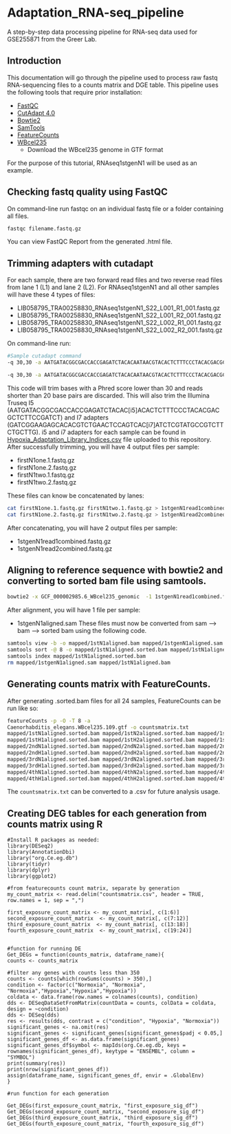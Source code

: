 # Adaptation_RNA-seq_pipeline
A step-by-step data processing pipeline for RNA-seq data used for GSE255871 from the Greer Lab. 

## Introduction
This documentation will go through the pipeline used to process raw fastq RNA-sequencing files to a counts matrix and DGE table. This pipeline uses the following tools that require prior installation: 
- [FastQC](https://www.bioinformatics.babraham.ac.uk/projects/fastqc/)
- [CutAdapt 4.0](https://cutadapt.readthedocs.io/en/stable/installation.html)
- [Bowtie2](https://bowtie-bio.sourceforge.net/bowtie2/index.shtml)
- [SamTools](https://github.com/samtools/samtools)
- [FeatureCounts](https://subread.sourceforge.net/featureCounts.html)
- [WBcel235](https://www.ncbi.nlm.nih.gov/datasets/genome/GCF_000002985.6/)
    - Download the WBcel235 genome in GTF format

For the purpose of this tutorial, RNAseq1stgenN1 will be used as an example. 

## Checking fastq quality using **FastQC**
On command-line run fastqc on an individual fastq file or a folder containing all files. 
```bash
fastqc filename.fastq.gz
```
You can view FastQC Report from the generated .html file.

## Trimming adapters with **cutadapt** 
For each sample, there are two forward read files and two reverse read files from lane 1 (L1) and lane 2 (L2). For RNAseq1stgenN1 and all other samples will have these 4 types of files:   
- LIB058795_TRA00258830_RNAseq1stgenN1_S22_L001_R1_001.fastq.gz 
- LIB058795_TRA00258830_RNAseq1stgenN1_S22_L001_R2_001.fastq.gz
- LIB058795_TRA00258830_RNAseq1stgenN1_S22_L002_R1_001.fastq.gz 
- LIB058795_TRA00258830_RNAseq1stgenN1_S22_L002_R2_001.fastq.gz

On command-line run: 
```bash
#Sample cutadapt command
-q 30,30 -a AATGATACGGCGACCACCGAGATCTACACAATAACGTACACTCTTTCCCTACACGACGCTCTTCCGATCT -A GATCGGAAGAGCACACGTCTGAACTCCAGTCACAATCGTTAATCTCGTATGCCGTCTTCTGCTTG -o firstN1one.1.fastq.gz -p firstN1one.2.fastq.gz LIB058795_TRA00258830_RNAseq1stgenN1_S22_L001_R1_001.fastq.gz LIB058795_TRA00258830_RNAseq1stgenN1_S22_L001_R2_001.fastq.gz 

-q 30,30 -a AATGATACGGCGACCACCGAGATCTACACAATAACGTACACTCTTTCCCTACACGACGCTCTTCCGATCT -A GATCGGAAGAGCACACGTCTGAACTCCAGTCACAATCGTTAATCTCGTATGCCGTCTTCTGCTTG -o firstN1two.1.fastq.gz -p firstN1two.2.fastq.gz LIB058795_TRA00258830_RNAseq1stgenN1_S22_L002_R1_001.fastq.gz LIB058795_TRA00258830_RNAseq1stgenN1_S22_L002_R2_001.fastq.gz
```
This code will trim bases with a Phred score lower than 30 and reads shorter than 20 base pairs are discarded. This will also trim the Illumina Truseq I5 (AATGATACGGCGACCACCGAGATCTACAC[i5]ACACTCTTTCCCTACACGACGCTCTTCCGATCT) and I7 adapters (GATCGGAAGAGCACACGTCTGAACTCCAGTCAC[i7]ATCTCGTATGCCGTCTTCTGCTTG). i5 and i7 adapters for each sample can be found in [Hypoxia_Adaptation_Library_Indices.csv](https://github.com/kathleenkim1/Adaptation_RNA-seq_pipeline/blob/main/Hypoxia_Adaptation_Library_Indices.csv) file uploaded to this repository.  
After successfully trimming, you will have 4 output files per sample: 
- firstN1one.1.fastq.gz  
- firstN1one.2.fastq.gz 
- firstN1two.1.fastq.gz 
- firstN1two.2.fastq.gz

These files can know be concatenated by lanes:
```bash
cat firstN1one.1.fastq.gz firstN1two.1.fastq.gz > 1stgenN1read1combined.fastq.gz 
cat firstN1one.2.fastq.gz firstN1two.2.fastq.gz > 1stgenN1read2combined.fastq.gz
```
After concatenating, you will have 2 output files per sample: 
- 1stgenN1read1combined.fastq.gz 
- 1stgenN1read2combined.fastq.gz

  
## Aligning to reference sequence with **bowtie2** and converting to sorted bam file using **samtools**.
```bash
bowtie2 -x GCF_000002985.6_WBcel235_genomic  -1 1stgenN1read1combined.fastq.gz -2 1stgenN1read2combined.fastq.gz -S mapped/1stgenN1aligned.sam --threads 8
```
After alignment, you will have 1 file per sample:
- 1stgenN1aligned.sam
These files must now be converted from sam --> bam --> sorted bam using the following code. 

```bash
samtools view -b -o mapped/1stN1aligned.bam mapped/1stgenN1aligned.sam
samtools sort -@ 8 -o mapped/1stN1aligned.sorted.bam mapped/1stN1aligned.bam
samtools index mapped/1stN1aligned.sorted.bam
rm mapped/1stgenN1aligned.sam mapped/1stN1aligned.bam
```

## Generating counts matrix with **FeatureCounts**.
After generating .sorted.bam files for all 24 samples, FeatureCounts can be run like so:
```bash
featureCounts -p -O -T 8 -a
Caenorhabditis_elegans.WBcel235.109.gtf -o countsmatrix.txt
mapped/1stN1aligned.sorted.bam mapped/1stN2aligned.sorted.bam mapped/1stN3aligned.sorted.bam 
mapped/1stH1aligned.sorted.bam mapped/1stH2aligned.sorted.bam mapped/1stH3aligned.sorted.bam 
mapped/2ndN1aligned.sorted.bam mapped/2ndN2aligned.sorted.bam mapped/2ndN3aligned.sorted.bam 
mapped/2ndH1aligned.sorted.bam mapped/2ndH2aligned.sorted.bam mapped/2ndH3aligned.sorted.bam
mapped/3rdN1aligned.sorted.bam mapped/3rdN2aligned.sorted.bam mapped/3rdN3aligned.sorted.bam 
mapped/3rdH1aligned.sorted.bam mapped/3rdH2aligned.sorted.bam mapped/3rdH3aligned.sorted.bam 
mapped/4thN1aligned.sorted.bam mapped/4thN2aligned.sorted.bam mapped/4thN3aligned.sorted.bam 
mapped/4thH1aligned.sorted.bam mapped/4thH2aligned.sorted.bam mapped/4thH3aligned.sorted.bam
```
The `countsmatrix.txt` can be converted to a .csv for future analysis usage.  

## Creating DEG tables for each generation from counts matrix using R

```{r}
#Install R packages as needed: 
library(DESeq2)
library(AnnotationDbi)
library("org.Ce.eg.db")
library(tidyr)
library(dplyr)
library(ggplot2)

#from featurecounts count matrix, separate by generation
my_count_matrix <- read.delim("countsmatrix.csv", header = TRUE, row.names = 1, sep = ",")

first_exposure_count_matrix <- my_count_matrix[, c(1:6)]
second_exposure_count_matrix  <- my_count_matrix[, c(7:12)]
third_exposure_count_matrix  <- my_count_matrix[, c(13:18)]
fourth_exposure_count_matrix  <- my_count_matrix[, c(19:24)]


#function for running DE 
Get_DEGs = function(counts_matrix, dataframe_name){
counts <- counts_matrix

#filter any genes with counts less than 350
counts <- counts[which(rowSums(counts) > 350),]
condition <- factor(c("Normoxia", "Normoxia", "Normoxia","Hypoxia","Hypoxia","Hypoxia"))
coldata <- data.frame(row.names = colnames(counts), condition)
dds <- DESeqDataSetFromMatrix(countData = counts, colData = coldata, design = ~condition)
dds <- DESeq(dds)
res <- results(dds, contrast = c("condition", "Hypoxia", "Normoxia"))
significant_genes <- na.omit(res)
significant_genes <- significant_genes[significant_genes$padj < 0.05,]
significant_genes_df <- as.data.frame(significant_genes)
significant_genes_df$symbol <- mapIds(org.Ce.eg.db, keys = rownames(significant_genes_df), keytype = "ENSEMBL", column = "SYMBOL")
print(summary(res))
print(nrow(significant_genes_df))
assign(dataframe_name, significant_genes_df, envir = .GlobalEnv)
}

#run function for each generation

Get_DEGs(first_exposure_count_matrix, "first_exposure_sig_df")
Get_DEGs(second_exposure_count_matrix, "second_exposure_sig_df")
Get_DEGs(third_exposure_count_matrix, "third_exposure_sig_df")
Get_DEGs(fourth_exposure_count_matrix, "fourth_exposure_sig_df")
```

